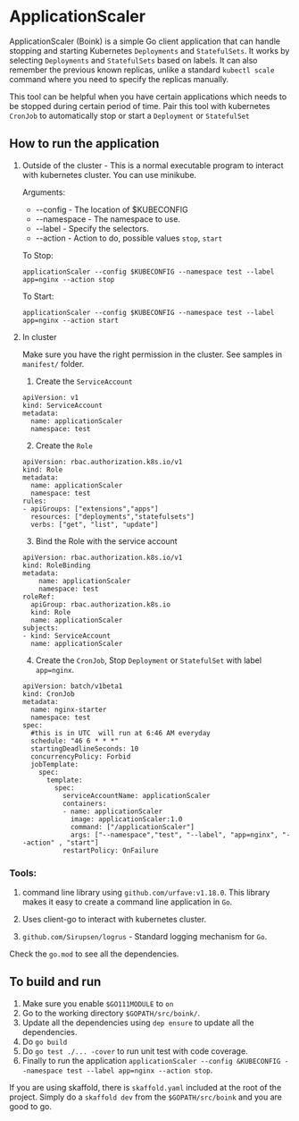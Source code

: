 # ApplicationScaler
ApplicationScaler (Boink) is a simple Go client application that can handle stopping and starting Kubernetes `Deployments` and `StatefulSets`.
It works by selecting `Deployments` and `StatefulSets` based on labels.  It can also remember the previous known replicas, unlike a standard `kubectl scale` command where you need to specify the replicas manually.

This tool can be helpful when you have certain applications which needs to be stopped during certain period of time.
Pair this tool with kubernetes `CronJob` to automatically stop or start a `Deployment` or `StatefulSet`


## How to run the application

1. Outside of the cluster - This is a normal executable program to interact with kubernetes cluster.  You can use minikube.

    Arguments:
    - --config - The location of $KUBECONFIG
    - --namespace - The namespace to use.
    - --label - Specify the selectors.
    - --action - Action to do, possible values `stop`, `start`

    To Stop:

       applicationScaler --config $KUBECONFIG --namespace test --label app=nginx --action stop

    To Start:
        
       applicationScaler --config $KUBECONFIG --namespace test --label app=nginx --action start

2.  In cluster

    Make sure you have the right permission in the cluster.  See samples in `manifest/` folder.
    
    1. Create the `ServiceAccount`

    ```
    apiVersion: v1
    kind: ServiceAccount
    metadata:
      name: applicationScaler
      namespace: test
    ```

    2. Create the `Role`

    ```
    apiVersion: rbac.authorization.k8s.io/v1
    kind: Role
    metadata:
      name: applicationScaler
      namespace: test
    rules:
    - apiGroups: ["extensions","apps"]
      resources: ["deployments","statefulsets"]
      verbs: ["get", "list", "update"]

    ```

    3.  Bind the Role with the service account

    ```
    apiVersion: rbac.authorization.k8s.io/v1
    kind: RoleBinding
    metadata:
        name: applicationScaler 
        namespace: test       
    roleRef:
      apiGroup: rbac.authorization.k8s.io
      kind: Role
      name: applicationScaler
    subjects:
    - kind: ServiceAccount
      name: applicationScaler
    ```

    4.  Create the `CronJob`, Stop `Deployment` or `StatefulSet` with label `app=nginx`.

    ```
    apiVersion: batch/v1beta1
    kind: CronJob
    metadata:
      name: nginx-starter
      namespace: test
    spec:
      #this is in UTC  will run at 6:46 AM everyday
      schedule: "46 6 * * *"
      startingDeadlineSeconds: 10
      concurrencyPolicy: Forbid
      jobTemplate:
        spec:      
          template:
            spec:
              serviceAccountName: applicationScaler
              containers:
              - name: applicationScaler
                image: applicationScaler:1.0
                command: ["/applicationScaler"]
                args: ["--namespace","test", "--label", "app=nginx", "--action" , "start"]
              restartPolicy: OnFailure
    ```



### Tools:
1. command line library using `github.com/urfave:v1.18.0`.  This library makes it easy to create a command line application in `Go`.

2.  Uses client-go to interact with kubernetes cluster.

3.  `github.com/Sirupsen/logrus` - Standard logging mechanism for `Go`.

Check the `go.mod` to see all the dependencies.

## To build and run 
1. Make sure you enable `$GO111MODULE` to `on`
2. Go to the working directory `$GOPATH/src/boink/`.
3. Update all the dependencies using `dep ensure` to update all the dependencies.
4. Do `go build`
5. Do `go test ./... -cover` to run unit test with code coverage.
6. Finally to run the application `applicationScaler --config &KUBECONFIG --namespace test --label app=nginx --action stop`.  


If you are using skaffold, there is `skaffold.yaml` included at the root of the project.  Simply do a `skaffold dev` from the `$GOPATH/src/boink` and you are good to go.

